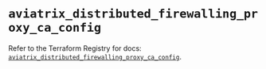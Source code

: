 # `aviatrix_distributed_firewalling_proxy_ca_config`

Refer to the Terraform Registry for docs: [`aviatrix_distributed_firewalling_proxy_ca_config`](https://registry.terraform.io/providers/aviatrixsystems/aviatrix/8.1.10/docs/resources/distributed_firewalling_proxy_ca_config).
